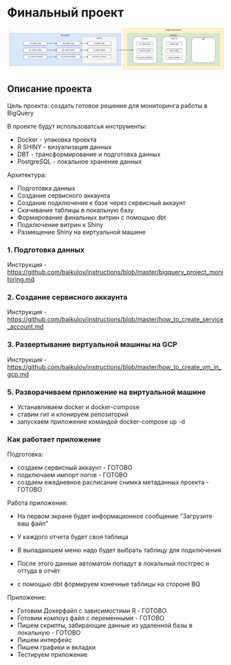 # Финальный проект

<!-- картинка -->
![alt text](https://github.com/baikulov/otus_final_project/blob/main/images/flowchart.jpg)

## Описание проекта
Цель проекта: создать готовое решение для мониторинга работы в BigQuery

В проекте будут использоватсья инструменты:
- Docker - упаковка проекта
- R SHINY - визуализация данных
- DBT - трансформирование и подготовка данных
- PostgreSQL - локальное хранение данных

Архитектура:
- Подготовка данных
- Создание сервисного аккаунта
- Создание подключения к базе через сервисный аккаунт
- Скачивание таблицы в локальную базу
- Формирование финальных витрин с помощью dbt
- Подключение витрин к Shiny
- Размещение Shiny на виртуальной машине

### 1. Подготовка данных

Инструкция - https://github.com/baikulov/instructions/blob/master/bigquery_project_monitoring.md


### 2. Создание сервисного аккаунта

Инструкция - https://github.com/baikulov/instructions/blob/master/how_to_create_service_account.md


### 3. Развертывание виртуальной машины на GCP
Инструкция - https://github.com/baikulov/instructions/blob/master/how_to_create_vm_in_gcp.md


### 5. Разворачиваем приложение на виртуальной машине
- Устанавливаем docker и docker-compose
- ставим гит и клонируем репозиторий
- запускаем приложение командой docker-compose up -d


### Как работает приложение

Подготовка:
- создаем сервисный аккаунт - ГОТОВО
- подключаем импорт логов - ГОТОВО
- создаем ежедневное расписание снимка метаданных проекта - ГОТОВО

Работа приложения:
- На первом экране будет информационное сообщение "Загрузите ваш файл"
- У каждого отчета будет своя таблица
- В выпадаюшем меню надо будет выбрать таблицу для подключения
- После этого данные автоматом попадут в локальный постгрес и оттуда в отчёт

- с помощью dbt формируем конечные таблицы на стороне BQ

Приложение:
- Готовим Докерфайл с зависимостями R - ГОТОВО
- Готовим компоуз файл с переменными - ГОТОВО
- Пишем скрипты, забирающие данные из удаленной базы в локальную - ГОТОВО
- Пишем интерфейс
- Пишем графики и вкладки
- Тестируем приложение